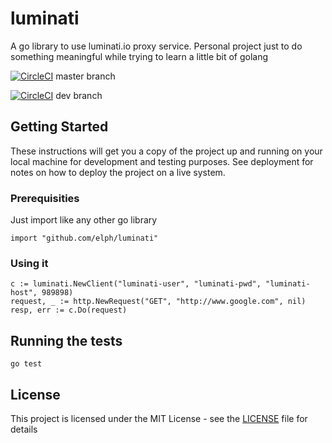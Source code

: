 # luminati

A go library to use luminati.io proxy service. Personal project just to do something meaningful while trying to learn
a little bit of golang

[![CircleCI](https://circleci.com/gh/Elph/luminati/tree/master.svg?style=svg&circle-token=42e3139e3ff89bcfbbe4f62d31a30cb8753340db)](https://circleci.com/gh/Elph/luminati/tree/master) master branch

[![CircleCI](https://circleci.com/gh/Elph/luminati/tree/dev.svg?style=svg&circle-token=42e3139e3ff89bcfbbe4f62d31a30cb8753340db)](https://circleci.com/gh/Elph/luminati/tree/dev) dev branch

## Getting Started

These instructions will get you a copy of the project up and running on your local machine for development and testing purposes. See deployment for notes on how to deploy the project on a live system.

### Prerequisities

Just import like any other go library

```
import "github.com/elph/luminati"
```

### Using it

``` 
c := luminati.NewClient("luminati-user", "luminati-pwd", "luminati-host", 989898)
request, _ := http.NewRequest("GET", "http://www.google.com", nil)
resp, err := c.Do(request)
```

## Running the tests

```
go test
```

## License

This project is licensed under the MIT License - see the [LICENSE](LICENSE) file for details
